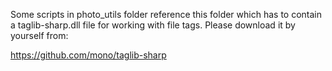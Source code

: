Some scripts in photo_utils folder reference this folder which has to contain 
a taglib-sharp.dll file for working with file tags. Please download it by yourself from:

https://github.com/mono/taglib-sharp


